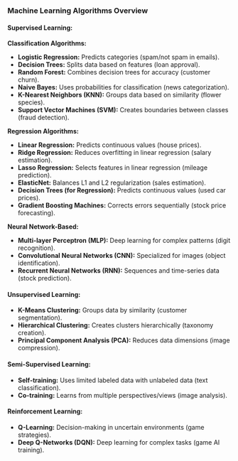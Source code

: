 ### Machine Learning Algorithms Overview

#### Supervised Learning:

**Classification Algorithms:**

- **Logistic Regression:** Predicts categories (spam/not spam in emails).
- **Decision Trees:** Splits data based on features (loan approval).
- **Random Forest:** Combines decision trees for accuracy (customer churn).
- **Naive Bayes:** Uses probabilities for classification (news categorization).
- **K-Nearest Neighbors (KNN):** Groups data based on similarity (flower species).
- **Support Vector Machines (SVM):** Creates boundaries between classes (fraud detection).

**Regression Algorithms:**

- **Linear Regression:** Predicts continuous values (house prices).
- **Ridge Regression:** Reduces overfitting in linear regression (salary estimation).
- **Lasso Regression:** Selects features in linear regression (mileage prediction).
- **ElasticNet:** Balances L1 and L2 regularization (sales estimation).
- **Decision Trees (for Regression):** Predicts continuous values (used car prices).
- **Gradient Boosting Machines:** Corrects errors sequentially (stock price forecasting).

**Neural Network-Based:**

- **Multi-layer Perceptron (MLP):** Deep learning for complex patterns (digit recognition).
- **Convolutional Neural Networks (CNN):** Specialized for images (object identification).
- **Recurrent Neural Networks (RNN):** Sequences and time-series data (stock prediction).

#### Unsupervised Learning:

- **K-Means Clustering:** Groups data by similarity (customer segmentation).
- **Hierarchical Clustering:** Creates clusters hierarchically (taxonomy creation).
- **Principal Component Analysis (PCA):** Reduces data dimensions (image compression).

#### Semi-Supervised Learning:

- **Self-training:** Uses limited labeled data with unlabeled data (text classification).
- **Co-training:** Learns from multiple perspectives/views (image analysis).

#### Reinforcement Learning:

- **Q-Learning:** Decision-making in uncertain environments (game strategies).
- **Deep Q-Networks (DQN):** Deep learning for complex tasks (game AI training).
